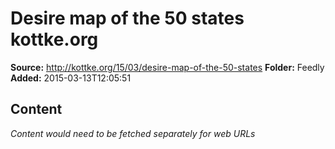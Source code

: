 # Desire map of the 50 states kottke.org

**Source:** http://kottke.org/15/03/desire-map-of-the-50-states
**Folder:** Feedly
**Added:** 2015-03-13T12:05:51




## Content
*Content would need to be fetched separately for web URLs*
